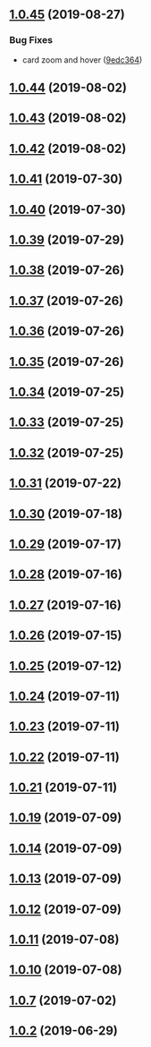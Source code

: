 ## [1.0.45](https://github.com/ap311036/cpstrap/compare/1.0.44...1.0.45) (2019-08-27)


### Bug Fixes

* card zoom and hover ([9edc364](https://github.com/ap311036/cpstrap/commit/9edc364))



## [1.0.44](https://github.com/ap311036/cpstrap/compare/1.0.43...1.0.44) (2019-08-02)



## [1.0.43](https://github.com/ap311036/cpstrap/compare/1.0.42...1.0.43) (2019-08-02)



## [1.0.42](https://github.com/ap311036/cpstrap/compare/1.0.41...1.0.42) (2019-08-02)



## [1.0.41](https://github.com/ap311036/cpstrap/compare/1.0.40...1.0.41) (2019-07-30)



## [1.0.40](https://github.com/ap311036/cpstrap/compare/1.0.39...1.0.40) (2019-07-30)



## [1.0.39](https://github.com/ap311036/cpstrap/compare/1.0.38...1.0.39) (2019-07-29)



## [1.0.38](https://github.com/ap311036/cpstrap/compare/1.0.37...1.0.38) (2019-07-26)



## [1.0.37](https://github.com/ap311036/cpstrap/compare/1.0.36...1.0.37) (2019-07-26)



## [1.0.36](https://github.com/ap311036/cpstrap/compare/1.0.35...1.0.36) (2019-07-26)



## [1.0.35](https://github.com/ap311036/cpstrap/compare/1.0.34...1.0.35) (2019-07-26)



## [1.0.34](https://github.com/ap311036/cpstrap/compare/1.0.32...1.0.34) (2019-07-25)



## [1.0.33](https://github.com/ap311036/cpstrap/compare/1.0.31...1.0.33) (2019-07-25)



## [1.0.32](https://github.com/ap311036/cpstrap/compare/1.0.31...1.0.32) (2019-07-25)



## [1.0.31](https://github.com/ap311036/cpstrap/compare/1.0.30...1.0.31) (2019-07-22)



## [1.0.30](https://github.com/ap311036/cpstrap/compare/1.0.29...1.0.30) (2019-07-18)



## [1.0.29](https://github.com/ap311036/cpstrap/compare/1.0.28...1.0.29) (2019-07-17)



## [1.0.28](https://github.com/ap311036/cpstrap/compare/1.0.27...1.0.28) (2019-07-16)



## [1.0.27](https://github.com/ap311036/cpstrap/compare/1.0.26...1.0.27) (2019-07-16)



## [1.0.26](https://github.com/ap311036/cpstrap/compare/1.0.25...1.0.26) (2019-07-15)



## [1.0.25](https://github.com/ap311036/cpstrap/compare/1.0.24...1.0.25) (2019-07-12)



## [1.0.24](https://github.com/ap311036/cpstrap/compare/1.0.23...1.0.24) (2019-07-11)



## [1.0.23](https://github.com/ap311036/cpstrap/compare/1.0.22...1.0.23) (2019-07-11)



## [1.0.22](https://github.com/ap311036/cpstrap/compare/1.0.21...1.0.22) (2019-07-11)



## [1.0.21](https://github.com/ap311036/cpstrap/compare/1.0.20...1.0.21) (2019-07-11)



## [1.0.19](https://github.com/ap311036/cpstrap/compare/1.0.18...1.0.19) (2019-07-09)



## [1.0.14](https://github.com/ap311036/cpstrap/compare/1.0.13...1.0.14) (2019-07-09)



## [1.0.13](https://github.com/ap311036/cpstrap/compare/1.0.12...1.0.13) (2019-07-09)



## [1.0.12](https://github.com/ap311036/cpstrap/compare/1.0.11...1.0.12) (2019-07-09)



## [1.0.11](https://github.com/ap311036/cpstrap/compare/1.0.10...1.0.11) (2019-07-08)



## [1.0.10](https://github.com/ap311036/cpstrap/compare/1.0.8...1.0.10) (2019-07-08)



## [1.0.7](https://github.com/ap311036/cpstrap/compare/1.0.6...1.0.7) (2019-07-02)



## [1.0.2](https://github.com/ap311036/cpstrap/compare/1.0.1...1.0.2) (2019-06-29)




